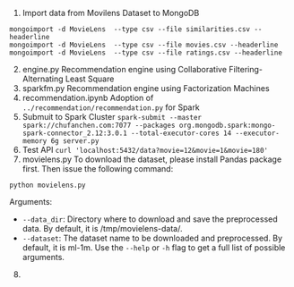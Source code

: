 1. Import data from Movilens Dataset to MongoDB
```
mongoimport -d MovieLens  --type csv --file similarities.csv --headerline
mongoimport -d MovieLens  --type csv --file movies.csv --headerline
mongoimport -d MovieLens  --type csv --file ratings.csv --headerline
```
2. engine.py
Recommendation engine using Collaborative Filtering-Alternating Least Square
3. sparkfm.py
Recommendation engine using Factorization Machines
4. recommendation.ipynb
Adoption of `../recommendation/recommendation.py` for Spark
5. Submuit to Spark Cluster
`spark-submit --master spark://chufanchen.com:7077 --packages org.mongodb.spark:mongo-spark-connector_2.12:3.0.1 --total-executor-cores 14 --executor-memory 6g server.py `
6. Test API
`curl 'localhost:5432/data?movie=12&movie=1&movie=180'`
7. movielens.py
To download the dataset, please install Pandas package first. Then issue the following command:
```
python movielens.py
```
Arguments:
- `--data_dir`: Directory where to download and save the preprocessed data. By default, it is /tmp/movielens-data/.
- `--dataset`: The dataset name to be downloaded and preprocessed. By default, it is ml-1m.
Use the `--help` or `-h` flag to get a full list of possible arguments.
8. 